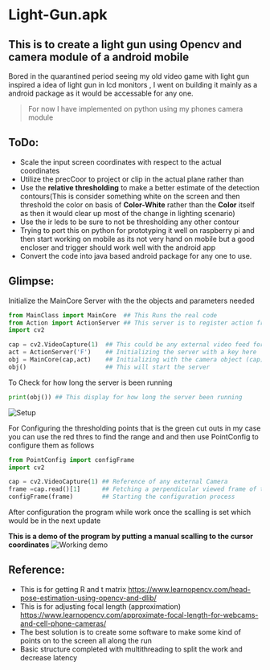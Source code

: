 # Light-Gun.apk 

## This is to create a light gun using Opencv and camera module of a android mobile
Bored in the quarantined period seeing my old video game with light gun inspired a idea of light gun in lcd monitors , I went on building it mainly as a android package as it would be accessable for any one.
>For now I have implemented on python using my phones camera module 

## ToDo:
- Scale the input screen coordinates with respect to the actual coordinates
- Utilize the precCoor to project or clip in the actual plane rather than 
- Use the **relative thresholding** to make a better estimate of the detection contours(This is consider something white on the screen and then threshold the color on basis of **Color-White** rather than the **Color** itself as then it would clear up most of the change in lighting scenario)
- Use the ir leds to be sure to not be thresholding any other contour
- Trying to port this on python for prototyping it well on raspberry pi and then start working on mobile as its not very hand on mobile but a good encloser and trigger should work well with the android app
- Convert the code into java based android package for any one to use.

## Glimpse:
Initialize the MainCore Server with the the objects and parameters needed
```python
from MainClass import MainCore  ## This Runs the real code
from Action import ActionServer ## This server is to register action from keyboard and to take action as a mouse
import cv2  

cap = cv2.VideoCapture(1)  ## This could be any external video feed for detection
act = ActionServer('F')    ## Initializing the server with a key here 'F' would be the trigger by default its 'F' you can setit to any key on keyboard
obj = MainCore(cap,act)    ## Initializing with the camera object (cap) and the ActionServer object (act)
obj()                      ## This will start the server
```

To Check for how long the server is been running
```python
print(obj()) ## This display for how long the server been running
```
![Setup](https://raw.githubusercontent.com/hex-plex/Light-Gun.apk/master/images/working_with_manual_scalling.jpg)

For Configuring the thresholding points that is the green cut outs in my case you can use the red thres to find the range 
and and then use PointConfig to configure them as follows
```python
from PointConfig import configFrame
import cv2

cap = cv2.VideoCapture(1) ## Reference of any external Camera
frame =cap.read()[1]      ## Fetching a perpendicular viewed frame of the screen
configFrame(frame)        ## Starting the configuration process
```
After configuration the program while work once the scalling is set which would be in the next update

**This is a demo of the program by putting a manual scalling to the cursor coordinates**
![Working demo](https://raw.githubusercontent.com/hex-plex/Light-Gun.apk/master/images/working_with_manual_scalling2.jpg)

## Reference: 
- This is for getting R and t matrix  https://www.learnopencv.com/head-pose-estimation-using-opencv-and-dlib/
- This is for adjusting focal length (approximation) https://www.learnopencv.com/approximate-focal-length-for-webcams-and-cell-phone-cameras/
- The best solution is to create some software to make some kind of points on to the screen all along the run 
- Basic structure completed with multithreading to split the work and decrease latency

  

